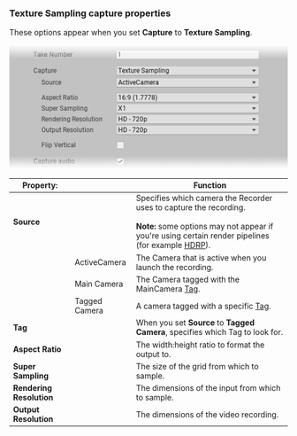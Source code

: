 <a name="TextureSampling"></a>
### Texture Sampling capture properties

These options appear when you set **Capture** to **Texture Sampling**.

![](Images/CaptureOptionsTextureSampling.png)

|Property:||Function|
|-|-|-|
| **Source** ||Specifies which camera the Recorder uses to capture the recording.<br/><br/>**Note:** some options may not appear if you're using certain render pipelines (for example [HDRP](https://docs.unity3d.com/Packages/com.unity.render-pipelines.high-definition@latest)).|
|   | ActiveCamera  | The Camera that is active when you launch the recording.  |
|   | Main Camera   | The Camera tagged with the MainCamera [Tag](https://docs.unity3d.com/Manual/Tags.html).  |
|   | Tagged Camera  | A camera tagged with a specific [Tag](https://docs.unity3d.com/Manual/Tags.html). |
|**Tag**   |   | When you set **Source** to **Tagged Camera**, specifies which Tag to look for.|
| **Aspect Ratio** ||The width:height ratio to format the output to.|
| **Super Sampling**  |   | The size of the grid from which to sample.  |
| **Rendering Resolution** ||The dimensions of the input from which to sample. |
| **Output Resolution** ||The dimensions of the video recording.|
